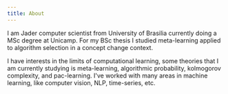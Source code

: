```yaml
---
title: About
---
```


I am Jader computer scientist from University of Brasilia currently doing a MSc
degree at Unicamp. For my BSc thesis I studied meta-learning applied to
algorithm selection in a concept change context.

I have interests in the limits of computational learning, some theories that I
am currently studying is meta-learning, algorithmic probability, kolmogorov
complexity, and pac-learning. I've worked with many areas in machine learning,
like computer vision, NLP, time-series, etc.
